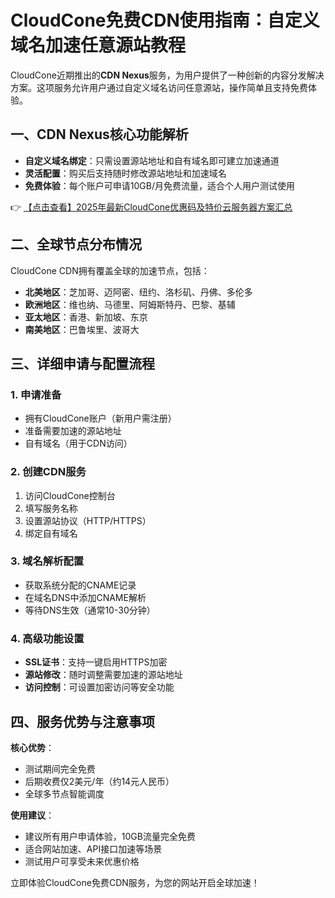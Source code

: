 # CloudCone免费CDN使用指南：自定义域名加速任意源站教程

CloudCone近期推出的**CDN Nexus**服务，为用户提供了一种创新的内容分发解决方案。这项服务允许用户通过自定义域名访问任意源站，操作简单且支持免费体验。

## 一、CDN Nexus核心功能解析

- **自定义域名绑定**：只需设置源站地址和自有域名即可建立加速通道
- **灵活配置**：购买后支持随时修改源站地址和加速域名
- **免费体验**：每个账户可申请10GB/月免费流量，适合个人用户测试使用

👉 [【点击查看】2025年最新CloudCone优惠码及特价云服务器方案汇总](https://bit.ly/Cloudcone)

## 二、全球节点分布情况

CloudCone CDN拥有覆盖全球的加速节点，包括：
- **北美地区**：芝加哥、迈阿密、纽约、洛杉矶、丹佛、多伦多
- **欧洲地区**：维也纳、马德里、阿姆斯特丹、巴黎、基辅
- **亚太地区**：香港、新加坡、东京
- **南美地区**：巴鲁埃里、波哥大

## 三、详细申请与配置流程

### 1. 申请准备
- 拥有CloudCone账户（新用户需注册）
- 准备需要加速的源站地址
- 自有域名（用于CDN访问）

### 2. 创建CDN服务
1. 访问CloudCone控制台
2. 填写服务名称
3. 设置源站协议（HTTP/HTTPS）
4. 绑定自有域名

### 3. 域名解析配置
- 获取系统分配的CNAME记录
- 在域名DNS中添加CNAME解析
- 等待DNS生效（通常10-30分钟）

### 4. 高级功能设置
- **SSL证书**：支持一键启用HTTPS加密
- **源站修改**：随时调整需要加速的源站地址
- **访问控制**：可设置加密访问等安全功能

## 四、服务优势与注意事项

**核心优势**：
- 测试期间完全免费
- 后期收费仅2美元/年（约14元人民币）
- 全球多节点智能调度

**使用建议**：
- 建议所有用户申请体验，10GB流量完全免费
- 适合网站加速、API接口加速等场景
- 测试用户可享受未来优惠价格

立即体验CloudCone免费CDN服务，为您的网站开启全球加速！